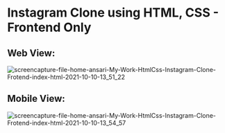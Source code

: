 # Instagram Clone using HTML, CSS - Frontend Only

## Web View:
<!-- ![screencapture-137-184-80-162-ddns-codedamn-app-6057-2021-10-09-20_08_33](https://user-images.githubusercontent.com/30138146/136664397-7edd450a-fd9c-4c6c-88d8-f89e84404192.png)
 -->
 ![screencapture-file-home-ansari-My-Work-HtmlCss-Instagram-Clone-Frotend-index-html-2021-10-10-13_51_22](https://user-images.githubusercontent.com/30138146/136688267-49484556-b690-4df6-9977-61df667bbf3c.png)

## Mobile View:
![screencapture-file-home-ansari-My-Work-HtmlCss-Instagram-Clone-Frotend-index-html-2021-10-10-13_54_57](https://user-images.githubusercontent.com/30138146/136688380-5917a962-d661-4034-9b28-d81023192184.png)
